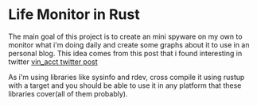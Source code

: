 # Life Monitor in Rust

The main goal of this project is to create an mini spyware on my own to monitor what i'm doing daily and create some graphs about it to use in an personal blog. This idea comes from this post that i found interesting in twitter [vin_acct twitter post](https://x.com/vin_acct/status/1807973375014506597)

As i'm using libraries like sysinfo and rdev, cross compile it using rustup with a target and you should be able to use it in any platform that these libraries cover(all of them probably).
